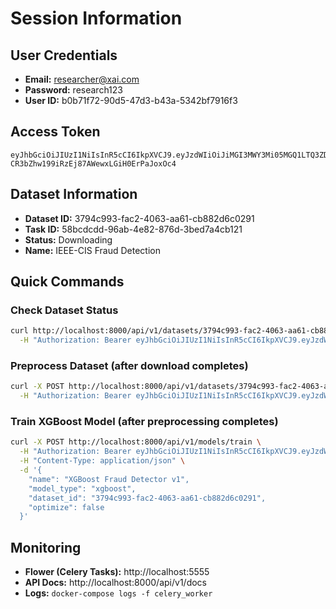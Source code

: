 # Session Information

## User Credentials
- **Email:** researcher@xai.com
- **Password:** research123
- **User ID:** b0b71f72-90d5-47d3-b43a-5342bf7916f3

## Access Token
```
eyJhbGciOiJIUzI1NiIsInR5cCI6IkpXVCJ9.eyJzdWIiOiJiMGI3MWY3Mi05MGQ1LTQ3ZDMtYjQzYS01MzQyYmY3OTE2ZjMiLCJlbWFpbCI6InJlc2VhcmNoZXJAeGFpLmNvbSIsImV4cCI6MTc1OTkzNTMyMywidHlwZSI6ImFjY2VzcyJ9.a0vss-CR3bZhw199iRzEj87AWewxLGiH0ErPaJoxOc4
```

## Dataset Information
- **Dataset ID:** 3794c993-fac2-4063-aa61-cb882d6c0291
- **Task ID:** 58bcdcdd-96ab-4e82-876d-3bed7a4cb121
- **Status:** Downloading
- **Name:** IEEE-CIS Fraud Detection

## Quick Commands

### Check Dataset Status
```bash
curl http://localhost:8000/api/v1/datasets/3794c993-fac2-4063-aa61-cb882d6c0291 \
  -H "Authorization: Bearer eyJhbGciOiJIUzI1NiIsInR5cCI6IkpXVCJ9.eyJzdWIiOiJiMGI3MWY3Mi05MGQ1LTQ3ZDMtYjQzYS01MzQyYmY3OTE2ZjMiLCJlbWFpbCI6InJlc2VhcmNoZXJAeGFpLmNvbSIsImV4cCI6MTc1OTkzNTMyMywidHlwZSI6ImFjY2VzcyJ9.a0vss-CR3bZhw199iRzEj87AWewxLGiH0ErPaJoxOc4"
```

### Preprocess Dataset (after download completes)
```bash
curl -X POST http://localhost:8000/api/v1/datasets/3794c993-fac2-4063-aa61-cb882d6c0291/preprocess \
  -H "Authorization: Bearer eyJhbGciOiJIUzI1NiIsInR5cCI6IkpXVCJ9.eyJzdWIiOiJiMGI3MWY3Mi05MGQ1LTQ3ZDMtYjQzYS01MzQyYmY3OTE2ZjMiLCJlbWFpbCI6InJlc2VhcmNoZXJAeGFpLmNvbSIsImV4cCI6MTc1OTkzNTMyMywidHlwZSI6ImFjY2VzcyJ9.a0vss-CR3bZhw199iRzEj87AWewxLGiH0ErPaJoxOc4"
```

### Train XGBoost Model (after preprocessing completes)
```bash
curl -X POST http://localhost:8000/api/v1/models/train \
  -H "Authorization: Bearer eyJhbGciOiJIUzI1NiIsInR5cCI6IkpXVCJ9.eyJzdWIiOiJiMGI3MWY3Mi05MGQ1LTQ3ZDMtYjQzYS01MzQyYmY3OTE2ZjMiLCJlbWFpbCI6InJlc2VhcmNoZXJAeGFpLmNvbSIsImV4cCI6MTc1OTkzNTMyMywidHlwZSI6ImFjY2VzcyJ9.a0vss-CR3bZhw199iRzEj87AWewxLGiH0ErPaJoxOc4" \
  -H "Content-Type: application/json" \
  -d '{
    "name": "XGBoost Fraud Detector v1",
    "model_type": "xgboost",
    "dataset_id": "3794c993-fac2-4063-aa61-cb882d6c0291",
    "optimize": false
  }'
```

## Monitoring

- **Flower (Celery Tasks):** http://localhost:5555
- **API Docs:** http://localhost:8000/api/v1/docs
- **Logs:** `docker-compose logs -f celery_worker`
